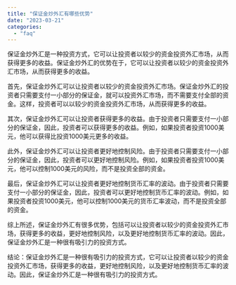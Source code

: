 ```yaml
---
title: "保证金炒外汇有哪些优势"
date: "2023-03-21"
categories: 
  - "faq"
---
```


保证金炒外汇是一种投资方式，它可以让投资者以较少的资金投资外汇市场，从而获得更多的收益。保证金炒外汇的优势在于，它可以让投资者以较少的资金投资外汇市场，从而获得更多的收益。

首先，保证金炒外汇可以让投资者以较少的资金投资外汇市场。保证金炒外汇的投资者只需要支付一小部分的保证金，就可以投资外汇市场，而不需要支付全部的资金。这样，投资者可以以较少的资金投资外汇市场，从而获得更多的收益。

其次，保证金炒外汇可以让投资者获得更多的收益。由于投资者只需要支付一小部分的保证金，因此，投资者可以获得更多的收益。例如，如果投资者投资1000美元，他可以获得比投资1000美元更多的收益。

此外，保证金炒外汇可以让投资者更好地控制风险。由于投资者只需要支付一小部分的保证金，因此，投资者可以更好地控制风险。例如，如果投资者投资1000美元，他可以控制1000美元的风险，而不是投资全部的资金。

最后，保证金炒外汇可以让投资者更好地控制货币汇率的波动。由于投资者只需要支付一小部分的保证金，因此，投资者可以更好地控制货币汇率的波动。例如，如果投资者投资1000美元，他可以控制1000美元的货币汇率波动，而不是投资全部的资金。

综上所述，保证金炒外汇有很多优势，包括可以让投资者以较少的资金投资外汇市场，获得更多的收益，更好地控制风险，以及更好地控制货币汇率的波动。因此，保证金炒外汇是一种很有吸引力的投资方式。

结论：保证金炒外汇是一种很有吸引力的投资方式，它可以让投资者以较少的资金投资外汇市场，获得更多的收益，更好地控制风险，以及更好地控制货币汇率的波动。因此，保证金炒外汇是一种很有吸引力的投资方式。
